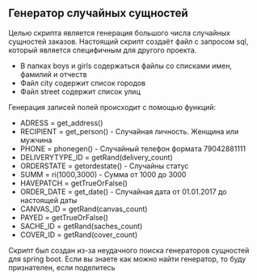 ## Генератор случайных сущностей

Целью скрипта является генерация большого числа случайных сущностей заказов. Настоящий скрипт создаёт файл с запросом sql, который является специфичным для другого проекта.

* В папках boys и girls содержаться файлы со списками имен, фамилий и отчеств
* Файл city содержит список городов
* Файл street содержит список улиц

Генерация записей полей происходит с помощью функций:
* ADRESS = get_address()
* RECIPIENT = get_person() - Случайная личность. Женщина или мужчина
* PHONE = phonegen() - Случайный телефон формата 79042881111
* DELIVERYTYPE_ID = getRand(delivery_count)
* ORDERSTATE = getordestate() - Случайны статус
* SUMM = ri(1000,3000) - Сумма от 1000 до 3000
* HAVEPATCH = getTrueOrFalse()
* ORDER_DATE = get_date() - Случайная дата от 01.01.2017 до настоящей даты
* CANVAS_ID = getRand(canvas_count)
* PAYED = getTrueOrFalse()
* SACHE_ID = getRand(saches_count)
* COVER_ID = getRand(cover_count)

Скрипт был создан из-за неудачного поиска генераторов сущностей для spring boot.
Если вы знаете как можно найти генератор, то буду признателен, если поделитесь
